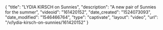 {
    "title": "LYDIA KIRSCH on Sunnies",
    "description": "A new pair of Sunnies for the summer",
    "videoid": "161420152",
    "date_created": "1524073093",
    "date_modified": "1546466764",
    "type": "captivate",
    "layout": "video",
    "url": "\/v\/lydia-kirsch-on-sunnies\/161420152"
}